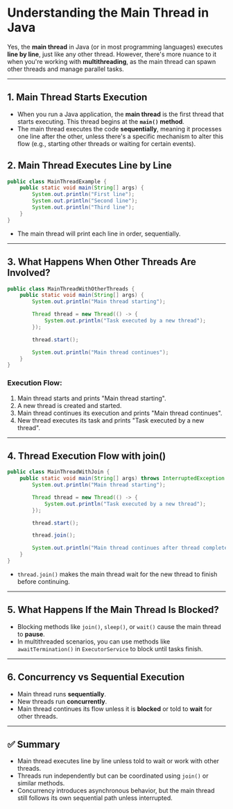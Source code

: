 
# Understanding the Main Thread in Java

Yes, the **main thread** in Java (or in most programming languages) executes **line by line**, just like any other thread. However, there's more nuance to it when you're working with **multithreading**, as the main thread can spawn other threads and manage parallel tasks.

---

## 1. Main Thread Starts Execution

- When you run a Java application, the **main thread** is the first thread that starts executing. This thread begins at the **`main()` method**.
- The main thread executes the code **sequentially**, meaning it processes one line after the other, unless there's a specific mechanism to alter this flow (e.g., starting other threads or waiting for certain events).

## 2. Main Thread Executes Line by Line

```java
public class MainThreadExample {
    public static void main(String[] args) {
        System.out.println("First line");
        System.out.println("Second line");
        System.out.println("Third line");
    }
}
```

- The main thread will print each line in order, sequentially.

---

## 3. What Happens When Other Threads Are Involved?

```java
public class MainThreadWithOtherThreads {
    public static void main(String[] args) {
        System.out.println("Main thread starting");

        Thread thread = new Thread(() -> {
            System.out.println("Task executed by a new thread");
        });

        thread.start();

        System.out.println("Main thread continues");
    }
}
```

### Execution Flow:
1. Main thread starts and prints "Main thread starting".
2. A new thread is created and started.
3. Main thread continues its execution and prints "Main thread continues".
4. New thread executes its task and prints "Task executed by a new thread".

---

## 4. Thread Execution Flow with join()

```java
public class MainThreadWithJoin {
    public static void main(String[] args) throws InterruptedException {
        System.out.println("Main thread starting");

        Thread thread = new Thread(() -> {
            System.out.println("Task executed by a new thread");
        });

        thread.start();

        thread.join();

        System.out.println("Main thread continues after thread completes");
    }
}
```

- `thread.join()` makes the main thread wait for the new thread to finish before continuing.

---

## 5. What Happens If the Main Thread Is Blocked?

- Blocking methods like `join()`, `sleep()`, or `wait()` cause the main thread to **pause**.
- In multithreaded scenarios, you can use methods like `awaitTermination()` in `ExecutorService` to block until tasks finish.

---

## 6. Concurrency vs Sequential Execution

- Main thread runs **sequentially**.
- New threads run **concurrently**.
- Main thread continues its flow unless it is **blocked** or told to **wait** for other threads.

---

## ✅ Summary

- Main thread executes line by line unless told to wait or work with other threads.
- Threads run independently but can be coordinated using `join()` or similar methods.
- Concurrency introduces asynchronous behavior, but the main thread still follows its own sequential path unless interrupted.


